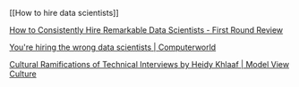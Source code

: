 [[How to hire data scientists]]

[How to Consistently Hire Remarkable Data Scientists - First Round Review](http://firstround.com/review/how-to-consistently-hire-remarkable-data-scientists/)

[You're hiring the wrong data scientists | Computerworld](http://www.computerworld.com/article/2929766/data-analytics/youre-hiring-the-wrong-data-scientists.html)

[Cultural Ramifications of Technical Interviews by Heidy Khlaaf | Model View Culture](https://modelviewculture.com/pieces/cultural-ramifications-of-technical-interviews)

